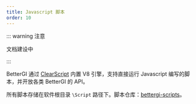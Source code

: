 ```yaml
---
title: Javascript 脚本
order: 10
---
```


::: warning 注意

文档建设中

:::

BetterGI 通过 [ClearScript](https://github.com/microsoft/ClearScript) 内置 V8 引擎，支持直接运行 Javascript 编写的脚本，并开放各类 BetterGI 的 API。

所有脚本存储在软件根目录 `\Script` 路径下。脚本仓库：[bettergi-scripts](https://github.com/babalae/bettergi-scripts)。



